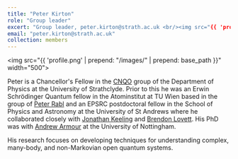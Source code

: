 ```yaml
---
title: "Peter Kirton"
role: "Group leader"
excert: "Group leader, peter.kirton@strath.ac.uk <br/><img src="{{ 'profile.png' | prepend: "/images/" | prepend: base_path }}" width="500">"
email: "peter.kirton@strath.ac.uk"
collection: members
---
```


<div style="max-width: 750px;">

<img src="{{ 'profile.png' | prepend: "/images/" | prepend: base_path }}" width="500"> 

<p>Peter is a Chancellor's Fellow in the <a href="http://cnqo.phys.strath.ac.uk/" target="_blank">CNQO</a> group of the Department of Physics at the University of Strathclyde. 
Prior to this he was an Erwin Schr&ouml;dinger Quantum fellow in the Atominstitut at TU Wien based in the group of <a href="https://ati.tuwien.ac.at//research_areas/quantum_optics_theory/research/EN/" target="_blank">Peter Rabl</a> and an EPSRC postdoctoral fellow in the School of Physics and Astronomy at the University of St Andrews where he collaborated closely with <a href="https://www.st-andrews.ac.uk/~jmjk/" target="_blank">Jonathan Keeling</a> and <a href="https://www.st-andrews.ac.uk/~bwl4" target="_blank">Brendon Lovett</a>. 
His PhD was with <a href="https://www.nottingham.ac.uk/~ppxada/" target="_blank">Andrew Armour</a> at the University of Nottingham.</p>

<p>His research focuses on developing techniques for understanding complex, many-body, and non-Markovian open quantum systems. </p>

<br />

</div>